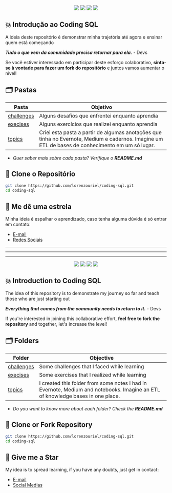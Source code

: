 <div align="center">
    <p>
	    <a name="stars"><img src="https://img.shields.io/github/stars/lorenzouriel/coding-sql?style=for-the-badge"></a>
	    <a name="forks"><img src="https://img.shields.io/github/forks/lorenzouriel/coding-sql?logoColor=green&style=for-the-badge"></a>
	    <a name="contributions"><img src="https://img.shields.io/github/contributors/lorenzouriel/coding-sql?logoColor=green&style=for-the-badge"></a>
	    <a name="madeWith"><img src="https://img.shields.io/badge/Made%20with-Markdown-1f425f.svg?style=for-the-badge"></a>
    </p>
</div>

## 💥 Introdução ao Coding SQL
A ideia deste repositório é demonstrar minha trajetória até agora e ensinar quem está começando

***Tudo o que vem da comunidade precisa retornar para ela.*** - Devs

Se você estiver interessado em participar deste esforço colaborativo, **sinta-se à vontade para fazer um fork do repositório** e juntos vamos aumentar o nível!


## 🗂️ Pastas
| Pasta | Objetivo |
|---|---|
| [challenges](/challenges/) | Alguns desafios que enfrentei enquanto aprendia |
| [execises](/exercises/) | Alguns exercícios que realizei enquanto aprendia |
| [topics](/topics/) | Criei esta pasta a partir de algumas anotações que tinha no Evernote, Medium e cadernos. Imagine um ETL de bases de conhecimento em um só lugar. |

- *Quer saber mais sobre cada pasta? Verifique o **README.md***

## 💾 Clone o Repositório
```bash
git clone https://github.com/lorenzouriel/coding-sql.git
cd coding-sql
```


## 🏅 Me dê uma estrela
Minha ideia é espalhar o aprendizado, caso tenha alguma dúvida é só entrar em contato:
- [E-mail](lorenzouriel@gmail.com)
- [Redes Sociais](https://linktr.ee/lorenzo_uriel)

---
---
---

<div align="center">
    <p>
	    <a name="stars"><img src="https://img.shields.io/github/stars/lorenzouriel/coding-sql?style=for-the-badge"></a>
	    <a name="forks"><img src="https://img.shields.io/github/forks/lorenzouriel/coding-sql?logoColor=green&style=for-the-badge"></a>
	    <a name="contributions"><img src="https://img.shields.io/github/contributors/lorenzouriel/coding-sql?logoColor=green&style=for-the-badge"></a>
	    <a name="madeWith"><img src="https://img.shields.io/badge/Made%20with-Markdown-1f425f.svg?style=for-the-badge"></a>
    </p>
</div>

## 💥 Introduction to Coding SQL
The idea of ​​this repository is to demonstrate my journey so far and teach those who are just starting out

***Everything that comes from the community needs to return to it.*** - Devs

If you're interested in joining this collaborative effort, **feel free to fork the repository** and together, let's increase the level!


## 🗂️ Folders
| Folder | Objective |
|---|---|
| [challenges](/challenges/) | Some challenges that I faced while learning |
| [execises](/exercises/) | Some exercises that I realized while learning |
| [topics](/topics/) | I created this folder from some notes I had in Evernote, Medium and notebooks. Imagine an ETL of knowledge bases in one place. |

- *Do you want to know more about each folder? Check the **README.md***

## 💾 Clone or Fork Repository
```bash
git clone https://github.com/lorenzouriel/coding-sql.git
cd coding-sql
```


## 🏅 Give me a Star
My idea is to spread learning, if you have any doubts, just get in contact: 
- [E-mail](lorenzouriel@gmail.com)
- [Social Medias](https://linktr.ee/lorenzo_uriel)
